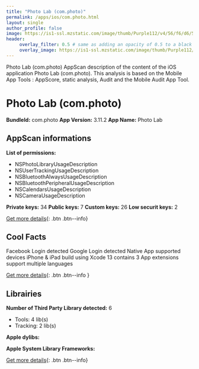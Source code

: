 ```yaml
---
title: "Photo Lab (com.photo)"
permalink: /apps/ios/com.photo.html
layout: single
author_profile: false
image: https://is1-ssl.mzstatic.com/image/thumb/Purple112/v4/56/f6/d6/56f6d69e-72b8-7c28-2f77-ae0bc348c5bf/AppIcon-0-0-1x_U007emarketing-0-0-0-10-0-0-sRGB-0-0-0-GLES2_U002c0-512MB-85-220-0-0.png/512x512bb.jpg
header: 
     overlay_filter: 0.5 # same as adding an opacity of 0.5 to a black background
     overlay_image: https://is1-ssl.mzstatic.com/image/thumb/Purple112/v4/56/f6/d6/56f6d69e-72b8-7c28-2f77-ae0bc348c5bf/AppIcon-0-0-1x_U007emarketing-0-0-0-10-0-0-sRGB-0-0-0-GLES2_U002c0-512MB-85-220-0-0.png/512x512bb.jpg
---
```

Photo Lab (com.photo) AppScan description of the content of the iOS application Photo Lab (com.photo). This analysis is based on the Mobile App Tools : AppScore, static analysis, Audit and the Mobile Audit App Tool.

# Photo Lab (com.photo)

**BundleId:** com.photo
**App Version:** 3.11.2
**App Name:** Photo Lab


## AppScan informations 

**List of permissions:** 
- NSPhotoLibraryUsageDescription
- NSUserTrackingUsageDescription
- NSBluetoothAlwaysUsageDescription
- NSBluetoothPeripheralUsageDescription
- NSCalendarsUsageDescription
- NSCameraUsageDescription
  
  
**Private keys:** 34
**Public keys:** 7
**Custom keys:** 26
**Low securit keys:** 2
  
[Get more details](/pricing.html){: .btn .btn--info}

## Cool Facts

Facebook Login detected
Google Login detected
Native App
supported devices iPhone & iPad
build using Xcode 13
contains 3 App extensions
support multiple languages
  
[Get more details](/pricing.html){: .btn .btn--info }

## Librairies 
**Number of Third Party Library detected:** 6
- Tools: 4 lib(s)
- Tracking: 2 lib(s)


**Apple dylibs:**


**Apple System Library Frameworks:**


  
[Get more details](/pricing.html){: .btn .btn--info}

